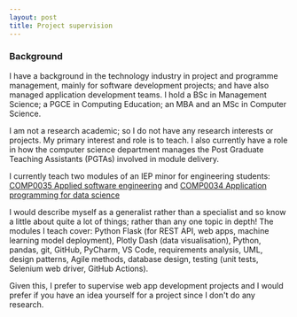 ```yaml
---
layout: post
title: Project supervision
---
```




### Background

I have a background in the technology industry in project and programme management, mainly for software development projects; and have also managed application development teams. I hold a BSc in Management Science; a PGCE in Computing Education; an MBA and an MSc in Computer Science.

I am not a research academic; so I do not have any research interests or projects. My primary interest and role is to teach. I also currently have a role in how the computer science department manages the Post Graduate Teaching Assistants (PGTAs) involved in module delivery.

I currently teach two modules of an IEP minor for engineering students: [COMP0035 Applied software engineering](https://www.ucl.ac.uk/module-catalogue/modules/applied-software-engineering-COMP0035) and [COMP0034 Application programming for data science](https://www.ucl.ac.uk/module-catalogue/modules/application-programming-for-data-science-COMP0034)

I would describe myself as a generalist rather than a specialist and so know a little about quite a lot of things; rather than any one topic in depth! The modules I teach cover: Python Flask (for REST API, web apps, machine learning model deployment), Plotly Dash (data visualisation), Python, pandas, git, GitHub, PyCharm, VS Code, requirements analysis, UML, design patterns, Agile methods, database design, testing (unit tests, Selenium web driver, GitHub Actions).

<div class="message">
Given this, I prefer to supervise web app development projects and I would prefer if you have an idea yourself for a project since I don't do any research.
</div>

